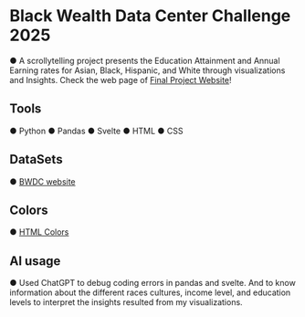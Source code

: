# Black Wealth Data Center Challenge 2025

● A scrollytelling project presents the Education Attainment and Annual Earning rates for Asian, Black, Hispanic, and White through visualizations and Insights.
Check the web page of [Final Project Website](https://mennahassan8.github.io/BWDC/)!
## Tools
● Python
● Pandas
● Svelte
● HTML
● CSS
## DataSets
● [BWDC website](https://blackwealthdata.org/)

## Colors
● [HTML Colors](https://htmlcolorcodes.com/)

## AI usage
● Used ChatGPT to debug coding errors in pandas and svelte. And to know information about the different races cultures, income level, and education levels to interpret the insights resulted from my visualizations.

